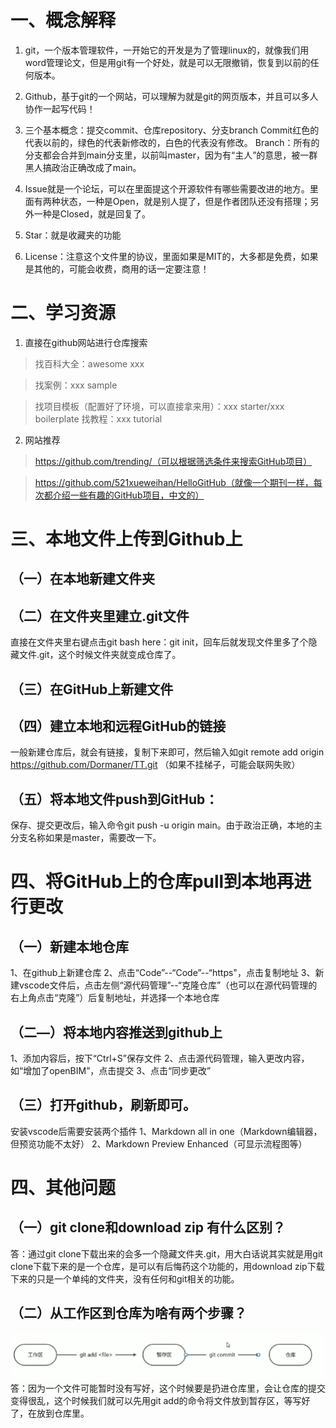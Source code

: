 # 一、概念解释
1. git，一个版本管理软件，一开始它的开发是为了管理linux的，就像我们用word管理论文，但是用git有一个好处，就是可以无限撤销，恢复到以前的任何版本。
1. Github，基于git的一个网站，可以理解为就是git的网页版本，并且可以多人协作一起写代码！
1. 三个基本概念：提交commit、仓库repository、分支branch
Commit红色的代表以前的，绿色的代表新修改的，白色的代表没有修改。
Branch：所有的分支都会合并到main分支里，以前叫master，因为有“主人”的意思，被一群黑人搞政治正确改成了main。

1. Issue就是一个论坛，可以在里面提这个开源软件有哪些需要改进的地方。里面有两种状态，一种是Open，就是别人提了，但是作者团队还没有搭理；另外一种是Closed，就是回复了。
1. Star：就是收藏夹的功能
2. License：注意这个文件里的协议，里面如果是MIT的，大多都是免费，如果是其他的，可能会收费，商用的话一定要注意！

# 二、学习资源
1. 直接在github网站进行仓库搜索
>找百科大全：awesome xxx

>找案例：xxx sample

>找项目模板（配置好了环境，可以直接拿来用）：xxx starter/xxx boilerplate
找教程：xxx tutorial
2. 网站推荐
>https://github.com/trending/（可以根据筛选条件来搜索GitHub项目）

>https://github.com/521xueweihan/HelloGitHub（就像一个期刊一样，每次都介绍一些有趣的GitHub项目，中文的）

# 三、本地文件上传到Github上
## （一）在本地新建文件夹
## （二）在文件夹里建立.git文件
直接在文件夹里右键点击git bash here：git init，回车后就发现文件里多了个隐藏文件.git，这个时候文件夹就变成仓库了。
## （三）在GitHub上新建文件
## （四）建立本地和远程GitHub的链接
一般新建仓库后，就会有链接，复制下来即可，然后输入如git remote add origin https://github.com/Dormaner/TT.git （如果不挂梯子，可能会联网失败）
## （五）将本地文件push到GitHub：
保存、提交更改后，输入命令git push -u origin main。由于政治正确，本地的主分支名称如果是master，需要改一下。
# 四、将GitHub上的仓库pull到本地再进行更改
## （一）新建本地仓库
1、在github上新建仓库
2、点击“Code”--“Code”--“https"，点击复制地址
3、新建vscode文件后，点击左侧“源代码管理”--“克隆仓库”（也可以在源代码管理的右上角点击“克隆”）后复制地址，并选择一个本地仓库

## （二—）将本地内容推送到github上
1、添加内容后，按下“Ctrl+S”保存文件
2、点击源代码管理，输入更改内容，如“增加了openBIM”，点击提交
3、点击“同步更改”

## （三）打开github，刷新即可。
安装vscode后需要安装两个插件
1、Markdown all in one（Markdown编辑器，但预览功能不太好）
2、Markdown Preview Enhanced（可显示流程图等）

# 四、其他问题
## （一）git clone和download zip  有什么区别？
答：通过git clone下载出来的会多一个隐藏文件夹.git，用大白话说其实就是用git clone下载下来的是一个仓库，是可以有后悔药这个功能的，用download zip下载下来的只是一个单纯的文件夹，没有任何和git相关的功能。
## （二）从工作区到仓库为啥有两个步骤？
![Alt text](images/%E5%9B%BE%E7%89%871.png)
答：因为一个文件可能暂时没有写好，这个时候要是扔进仓库里，会让仓库的提交变得很乱，这个时候我们就可以先用git add的命令将文件放到暂存区，等写好了，在放到仓库里。
